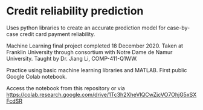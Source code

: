 # Credit reliability prediction
Uses python libraries to create an accurate prediction model for case-by-case credit card payment reliability.

Machine Learning final project completed 18 December 2020.
Taken at Franklin University through consortium with Notre Dame de Namur University.
Taught by Dr. Jiang Li, COMP-411-Q1WW.

Practice using basic machine learning libraries and MATLAB.
First public Google Colab notebook.

Access the notebook from this repository or via https://colab.research.google.com/drive/1Tc3h2XheVIQCwZjcVO7OhjG5xSXFcdSR
